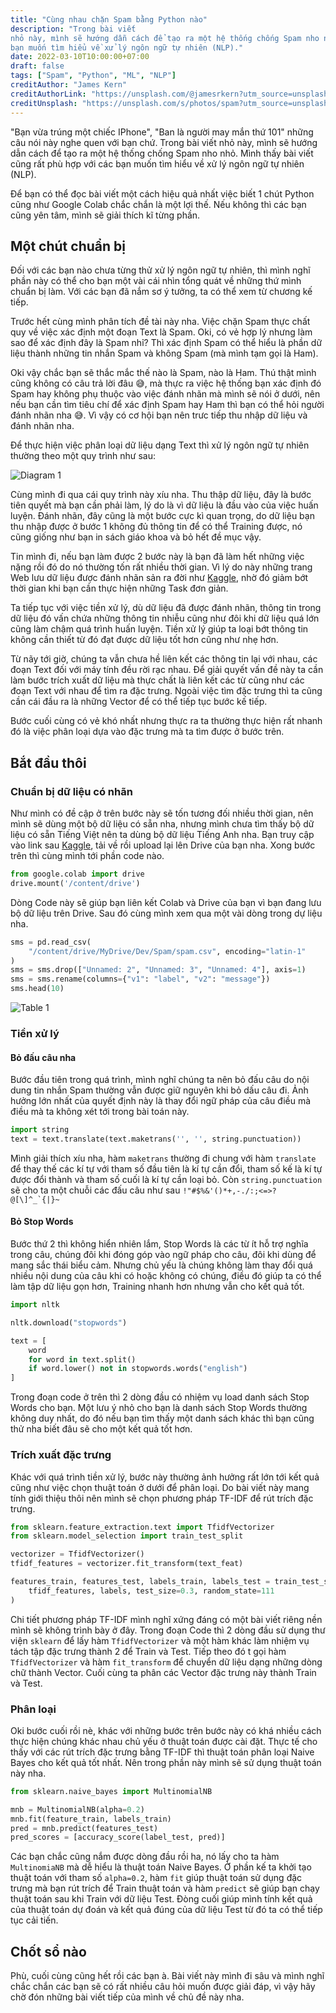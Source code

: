 ```yaml
---
title: "Cùng nhau chặn Spam bằng Python nào"
description: "Trong bài viết
nhỏ này, mình sẽ hướng dẫn cách để tạo ra một hệ thống chống Spam nho nhỏ. Mình thấy bài viết cũng rất phù hợp với các
bạn muốn tìm hiểu về xử lý ngôn ngữ tự nhiên (NLP)."
date: 2022-03-10T10:00:00+07:00
draft: false
tags: ["Spam", "Python", "ML", "NLP"]
creditAuthor: "James Kern"
creditAuthorLink: "https://unsplash.com/@jamesrkern?utm_source=unsplash&utm_medium=referral&utm_content=creditCopyText"
creditUnsplash: "https://unsplash.com/s/photos/spam?utm_source=unsplash&utm_medium=referral&utm_content=creditCopyText"
---
```


"Bạn vừa trúng một chiếc IPhone", "Ban là người may mắn thứ 101" những câu nói này nghe quen với bạn chứ. Trong bài viết
nhỏ này, mình sẽ hướng dẫn cách để tạo ra một hệ thống chống Spam nho nhỏ. Mình thấy bài viết cũng rất phù hợp với các
bạn muốn tìm hiểu về xử lý ngôn ngữ tự nhiên (NLP).

<!--more-->

Để bạn có thể đọc bài viết một cách hiệu quả nhất việc biết 1 chút Python cũng như Google Colab chắc chắn là một lợi thế.
Nếu không thì các bạn cũng yên tâm, mình sẽ giải thích kĩ từng phần.

## Một chút chuẩn bị

Đối với các bạn nào chưa từng thử xử lý ngôn ngữ tự nhiên, thì mình nghĩ phần này có thể cho bạn một vài cái nhìn tổng
quát về những thứ mình chuẩn bị làm. Với các bạn đã nắm sơ ý tưởng, ta có thể xem từ chương kế tiếp.

Trước hết cùng mình phân tích đề tài này nha. Việc chặn Spam thực chất quy về việc xác định một đoạn Text là Spam. Oki,
có vẻ hợp lý nhưng làm sao để xác định đây là Spam nhỉ? Thì xác định Spam có thể hiểu là phần dữ liệu thành những tin
nhắn Spam và không Spam (mà mình tạm gọi là Ham).

Oki vậy chắc bạn sẽ thắc mắc thế nào là Spam, nào là Ham. Thú thật mình cũng không có câu trả lời đâu 😅, mà thực ra
việc hệ thống bạn xác định đó Spam hay không phụ thuộc vào việc đánh nhãn mà mình sẽ nói ở dưới, nên nếu bạn cần tìm
tiêu chí để xác định Spam hay Ham thì bạn có thể hỏi người đánh nhãn nha 😅. Vì vậy có cơ hội bạn nên trưc tiếp thu
nhập dữ liệu và đánh nhãn nha.

Để thực hiện việc phân loại dữ liệu dạng Text thì xử lý ngôn ngữ tự nhiên thường theo một quy trình như sau:

![Diagram 1](diagram1 "Quy trình xử lý ngôn ngữ tự nhiên đơn giản")

Cùng mình đi qua cái quy trình này xíu nha. Thu thập dữ liệu, đây là bước tiên quyết mà bạn cần phải làm, lý do là vì
dữ liệu là đầu vào của việc huấn luyện. Đánh nhãn, đây cũng là một bước cực kì quan trọng, do dữ liệu bạn thu nhập
được ở bước 1 không đủ thông tin để có thể Training được, nó cũng giống như bạn in sách giáo khoa và bỏ hết đề mục
vậy.

Tin mình đi, nếu bạn làm được 2 bước này là bạn đã làm hết những việc nặng rồi đó do nó thường tốn rất nhiều thời gian.
Vì lý do này những trang Web lưu dữ liệu được đánh nhãn sản ra đời như [Kaggle](https://www.kaggle.com/), nhờ đó giảm
bớt thời gian khi bạn cần thực hiện những Task đơn giản.

Ta tiếp tục với việc tiền xử lý, dù dữ liệu đã được đánh nhãn, thông tin trong dữ liệu đó vấn chứa những thông tin nhiễu
cũng như đôi khi dữ liệu quá lớn cũng làm chậm quá trình huấn luyện. Tiền xử lý giúp ta loại bớt thông tin không cần thiết
từ đó đạt được dữ liệu tốt hơn cũng như nhẹ hơn.

Từ nãy tới giờ, chúng ta vẫn chưa hề liên kết các thông tin lại với nhau, các đoạn Text đối với máy tính đều rời rạc
nhau. Để giải quyết vấn đề này ta cần làm bước trích xuất dữ liệu mà thực chất là liên kết các từ cũng như các đoạn
Text với nhau để tìm ra đặc trưng. Ngoài việc tìm đặc trưng thì ta cũng cần cái đầu ra là những Vector để có thể tiếp
tục bước kế tiếp.

Bước cuối cùng có vẻ khó nhất nhưng thực ra ta thường thực hiện rất nhanh đó là việc phân loại dựa vào đặc trưng mà ta
tìm được ở bước trên.

## Bắt đầu thôi

### Chuẩn bị dữ liệu có nhãn

Như mình có đề cập ở trên bước này sẽ tốn tương đối nhiều thời gian, nên mình sẽ dùng một bộ dữ liệu có sẵn nha, nhưng
mình chưa tìm thấy bộ dữ liệu có sẵn Tiếng Việt nên ta dùng bộ dữ liệu Tiếng Anh nha. Bạn truy cập vào link sau [Kaggle](https://www.kaggle.com/uciml/sms-spam-collection-dataset), tải về rồi upload lại lên Drive của bạn nha. Xong bước trên thì cùng mình tới phần code nào.

```python
from google.colab import drive
drive.mount('/content/drive')
```

Dòng Code này sẽ giúp bạn liên kết Colab và Drive của bạn vì bạn đang lưu bộ dữ liệu trên Drive. Sau đó cùng mình xem
qua một vài dòng trong dự liệu nha.

```python
sms = pd.read_csv(
    "/content/drive/MyDrive/Dev/Spam/spam.csv", encoding="latin-1"
)
sms = sms.drop(["Unnamed: 2", "Unnamed: 3", "Unnamed: 4"], axis=1)
sms = sms.rename(columns={"v1": "label", "v2": "message"})
sms.head(10)
```

![Table 1](table1 "10 dòng đầu tiên của bộ dữ liệu")

### Tiền xử lý

#### Bỏ đấu câu nha

Bước đầu tiên trong quá trình, mình nghĩ chúng ta nên bỏ đấu câu do nội dung tin nhắn Spam thường vẫn được giữ nguyên
khi bỏ dấu câu đi. Ảnh hưởng lớn nhất của quyết định này là thay đổi ngữ pháp của câu điều mà điều mà ta không xét
tới trong bài toán này.

```python
import string
text = text.translate(text.maketrans('', '', string.punctuation))
```

Mình giải thích xíu nha, hàm `maketrans` thường đi chung với hàm `translate` để thay thế các kí tự với tham số
đầu tiên là kí tự cần đổi, tham số kế là kí tự được đổi thành và tham số cuối là kí tự cần loại bỏ. Còn `string.punctuation`
sẽ cho ta một chuỗi các đấu câu như sau `` !"#$%&'()*+,-./:;<=>?@[\]^_`{|}~ ``

#### Bỏ Stop Words

Bước thứ 2 thì không hiển nhiên lắm, Stop Words là các từ ít hỗ trợ nghĩa trong câu, chúng đôi khi đóng góp vào ngữ
pháp cho câu, đôi khi dùng để mang sắc thái biểu cảm. Nhưng chủ yếu là chúng không làm thay đổi quá nhiều nội dung
của câu khi có hoặc không có chúng, điều đó giúp ta có thể làm tập dữ liệu gọn hơn, Training nhanh hơn nhưng vẫn
cho kết quả tốt.

```python
import nltk

nltk.download("stopwords")

text = [
    word
    for word in text.split()
    if word.lower() not in stopwords.words("english")
]
```

Trong đoạn code ở trên thì 2 dòng đầu có nhiệm vụ load danh sách Stop Words cho bạn. Một lưu ý nhỏ cho bạn là
danh sách Stop Words thường không duy nhất, do đó nếu bạn tìm thấy một danh sách khác thì bạn cũng thử nha
biết đâu sẽ cho một kết quả tốt hơn.

### Trích xuất đặc trưng

Khác với quá trình tiền xử lý, bước này thường ảnh hưởng rất lớn tới kết quả cũng như việc chọn thuật toán ở dưới
để phân loại. Do bài viết này mang tính giới thiệu thôi nên mình sẽ chọn phương pháp TF-IDF để rút trích đặc trưng.

```python
from sklearn.feature_extraction.text import TfidfVectorizer
from sklearn.model_selection import train_test_split

vectorizer = TfidfVectorizer()
tfidf_features = vectorizer.fit_transform(text_feat)

features_train, features_test, labels_train, labels_test = train_test_split(
    tfidf_features, labels, test_size=0.3, random_state=111
)
```

Chi tiết phương pháp TF-IDF mình nghĩ xứng đáng có một bài viết riêng nền mình sẽ không trình bày ở đây. Trong đoạn
Code thì 2 dòng đầu sử dụng thư viện `sklearn` để lấy hàm `TfidfVectorizer` và một hàm khác làm nhiệm vụ
tách tập đặc trưng thành 2 để Train và Test. Tiếp theo đó t gọi hàm `TfidfVectorizer` và hàm `fit_transform`
để chuyển dữ liệu dạng những dòng chữ thành Vector. Cuối cùng ta phân các Vector đặc trưng này thành Train và Test.

### Phân loại

Oki bước cuối rồi nè, khác với những bước trên bước này có khá nhiều cách thực hiện chúng khác nhau chủ yếu ở thuật
toán được cài đặt. Thực tế cho thấy với các rút trích đặc trưng bằng TF-IDF thì thuật toán phân loại Naive Bayes cho
kết quả tốt nhất. Nên trong phần này mình sẽ sử dụng thuật toán này nha.

```python
from sklearn.naive_bayes import MultinomialNB

mnb = MultinomialNB(alpha=0.2)
mnb.fit(feature_train, labels_train)
pred = mnb.predict(features_test)
pred_scores = [accuracy_score(label_test, pred)]
```

Các bạn chắc cũng nắm được dòng đầu rồi ha, nó lấy cho ta hàm `MultinomiaNB` mà dễ hiểu là thuật toán Naive Bayes.
Ở phần kế ta khởi tạo thuật toán với tham số `alpha=0.2`, hàm `fit` giúp thuật toán sử dụng đặc trưng mà bạn
rút trích để Train thuật toán và hàm `predict` sẽ giúp bạn chạy thuật toán sau khi Train với dữ liệu Test. Đòng
cuối giúp mình tính kết quả của thuật toán dự đoán và kết quả đúng của dữ liệu Test từ đó ta có thể tiếp tục cải tiến.

## Chốt sổ nào

Phù, cuối cùng cũng hết rồi các bạn à. Bài viết này mình đi sâu và mình nghĩ chắc chắn các bạn sẽ có rất nhiều câu
hỏi muốn được giải đáp, vì vậy hãy chờ đón những bài viết tiếp của mình về chủ đề này nha.

